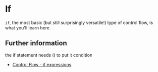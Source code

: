 # If

`if`, the most basic (but still surprisingly versatile!) type of control flow, is what you'll learn here.

## Further information
the if statement needs () to put it condition

- [Control Flow - if expressions](https://doc.rust-lang.org/book/ch03-05-control-flow.html#if-expressions)
